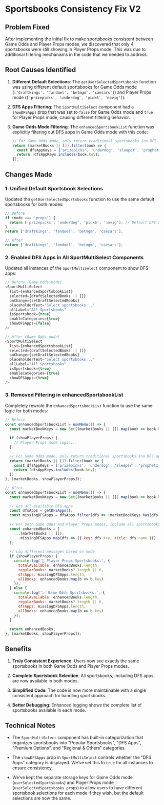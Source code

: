 # Sportsbooks Consistency Fix V2

## Problem Fixed

After implementing the initial fix to make sportsbooks consistent between Game Odds and Player Props modes, we discovered that only 4 sportsbooks were still showing in Player Props mode. This was due to additional filtering mechanisms in the code that we needed to address.

## Root Causes Identified

1. **Different Default Selections**: The `getUserSelectedSportsbooks` function was using different default sportsbooks for Game Odds mode (`['draftkings', 'fanduel', 'betmgm', 'caesars']`) and Player Props mode (`['prizepicks', 'underdog', 'pick6', 'novig']`).

2. **DFS Apps Filtering**: The `SportMultiSelect` component had a `showDFSApps` prop that was set to `false` for Game Odds mode and `true` for Player Props mode, causing different filtering behavior.

3. **Game Odds Mode Filtering**: The `enhancedSportsbookList` function was explicitly filtering out DFS apps in Game Odds mode with this code:
   ```javascript
   // For Game Odds mode, only return traditional sportsbooks (no DFS apps)
   return (marketBooks || []).filter(book => {
     const dfsAppKeys = ['prizepicks', 'underdog', 'sleeper', 'prophetx', 'pick6'];
     return !dfsAppKeys.includes(book.key);
   });
   ```

## Changes Made

### 1. Unified Default Sportsbook Selections

Updated the `getUserSelectedSportsbooks` function to use the same default sportsbooks for both modes:

```javascript
// Before
if (mode === 'props') {
  return ['prizepicks', 'underdog', 'pick6', 'novig']; // Default DFS apps + NoVig
}
return ['draftkings', 'fanduel', 'betmgm', 'caesars'];

// After
return ['draftkings', 'fanduel', 'betmgm', 'caesars'];
```

### 2. Enabled DFS Apps in All SportMultiSelect Components

Updated all instances of the `SportMultiSelect` component to show DFS apps:

```javascript
// Before (Game Odds mode)
<SportMultiSelect
  list={enhancedSportsbookList}
  selected={draftSelectedBooks || []}
  onChange={setDraftSelectedBooks}
  placeholderText="Select sportsbooks..."
  allLabel="All Sportsbooks"
  isSportsbook={true}
  enableCategories={true}
  showDFSApps={false}
/>

// After (Game Odds mode)
<SportMultiSelect
  list={enhancedSportsbookList}
  selected={draftSelectedBooks || []}
  onChange={setDraftSelectedBooks}
  placeholderText="Select sportsbooks..."
  allLabel="All Sportsbooks"
  isSportsbook={true}
  enableCategories={true}
  showDFSApps={true}
/>
```

### 3. Removed Filtering in enhancedSportsbookList

Completely rewrote the `enhancedSportsbookList` function to use the same logic for both modes:

```javascript
// Before
const enhancedSportsbookList = useMemo(() => {
  const marketBookKeys = new Set((marketBooks || []).map(book => book.key));
  
  if (showPlayerProps) {
    // Player Props mode logic...
  }
  
  // For Game Odds mode, only return traditional sportsbooks (no DFS apps)
  return (marketBooks || []).filter(book => {
    const dfsAppKeys = ['prizepicks', 'underdog', 'sleeper', 'prophetx', 'pick6'];
    return !dfsAppKeys.includes(book.key);
  });
}, [marketBooks, showPlayerProps]);

// After
const enhancedSportsbookList = useMemo(() => {
  const marketBookKeys = new Set((marketBooks || []).map(book => book.key));
  
  // Get all available DFS apps
  const dfsApps = getDFSApps();
  const missingDFSApps = dfsApps.filter(dfs => !marketBookKeys.has(dfs.key));
  
  // For both Game Odds and Player Props modes, include all sportsbooks AND DFS apps
  const enhancedBooks = [
    ...(marketBooks || []),
    ...missingDFSApps.map(dfs => ({ key: dfs.key, title: dfs.name }))
  ];
  
  // Log different messages based on mode
  if (showPlayerProps) {
    console.log('🎯 Player Props Sportsbooks:', {
      totalAvailable: enhancedBooks.length,
      regularBooks: marketBooks?.length || 0,
      dfsApps: missingDFSApps.length,
      allBooks: enhancedBooks.map(b => b.key)
    });
  } else {
    console.log('📈 Game Odds Sportsbooks:', {
      totalAvailable: enhancedBooks.length,
      regularBooks: marketBooks?.length || 0,
      dfsApps: missingDFSApps.length,
      allBooks: enhancedBooks.map(b => b.key)
    });
  }
  
  return enhancedBooks;
}, [marketBooks, showPlayerProps]);
```

## Benefits

1. **Truly Consistent Experience**: Users now see exactly the same sportsbooks in both Game Odds and Player Props modes.

2. **Complete Sportsbook Selection**: All sportsbooks, including DFS apps, are now available in both modes.

3. **Simplified Code**: The code is now more maintainable with a single consistent approach for handling sportsbooks.

4. **Better Debugging**: Enhanced logging shows the complete list of sportsbooks available in each mode.

## Technical Notes

- The `SportMultiSelect` component has built-in categorization that organizes sportsbooks into "Popular Sportsbooks", "DFS Apps", "Premium Options", and "Regional & Others" categories.

- The `showDFSApps` prop in `SportMultiSelect` controls whether the "DFS Apps" category is displayed. We've set this to `true` for all instances to ensure consistency.

- We've kept the separate storage keys for Game Odds mode (`userSelectedSportsbooks`) and Player Props mode (`userSelectedSportsbooks_props`) to allow users to have different sportsbook selections for each mode if they wish, but the default selections are now the same.
